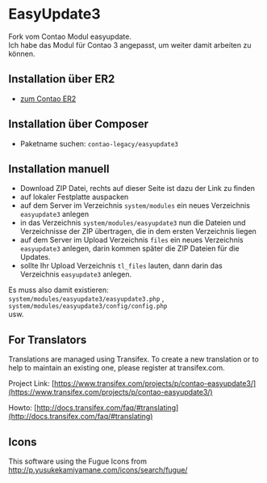 EasyUpdate3
===========

Fork vom Contao Modul easyupdate.    
Ich habe das Modul für Contao 3 angepasst, um weiter damit arbeiten zu können.

## Installation über ER2

* [zum Contao ER2](https://contao.org/de/extension-list/view/easyupdate3.de.html)

## Installation über Composer

* Paketname suchen: `contao-legacy/easyupdate3`

## Installation manuell

* Download ZIP Datei, rechts auf dieser Seite ist dazu der Link zu finden
* auf lokaler Festplatte auspacken
* auf dem Server im Verzeichnis `system/modules` ein neues Verzeichnis `easyupdate3` anlegen
* in das Verzeichnis `system/modules/easyupdate3` nun die Dateien und Verzeichnisse der ZIP übertragen, die in dem ersten Verzeichnis liegen
* auf dem Server im Upload Verzeichnis `files` ein neues Verzeichnis `easyupdate3` anlegen, darin kommen später die ZIP Dateien für die Updates.
* sollte Ihr Upload Verzeichnis `tl_files` lauten, dann darin das Verzeichnis `easyupdate3` anlegen.

Es muss also damit existieren:    
`system/modules/easyupdate3/easyupdate3.php` ,    
`system/modules/easyupdate3/config/config.php`    
usw.

## For Translators
Translations are managed using Transifex. To create a new translation or to help to maintain an existing one, please register at transifex.com.

Project Link: [https://www.transifex.com/projects/p/contao-easyupdate3/](https://www.transifex.com/projects/p/contao-easyupdate3/)

Howto: [http://docs.transifex.com/faq/#translating](http://docs.transifex.com/faq/#translating)


## Icons
This software using the Fugue Icons from http://p.yusukekamiyamane.com/icons/search/fugue/